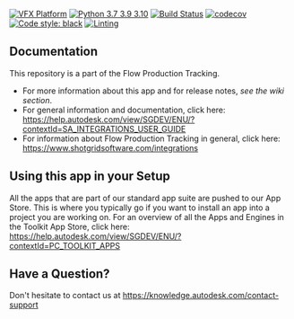 [![VFX Platform](https://img.shields.io/badge/vfxplatform-2023%202022%202021%202020-blue.svg)](http://www.vfxplatform.com/)
[![Python 3.7 3.9 3.10](https://img.shields.io/badge/python-3.7%20%7C%203.9%20%7C%203.10-blue.svg)](https://www.python.org/)
[![Build Status](https://dev.azure.com/shotgun-ecosystem/Toolkit/_apis/build/status/Apps/tk-multi-launchapp?branchName=master)](https://dev.azure.com/shotgun-ecosystem/Toolkit/_build/latest?definitionId=43&branchName=master)
[![codecov](https://codecov.io/gh/shotgunsoftware/tk-multi-launchapp/branch/master/graph/badge.svg)](https://codecov.io/gh/shotgunsoftware/tk-multi-launchapp)
[![Code style: black](https://img.shields.io/badge/code%20style-black-000000.svg)](https://github.com/psf/black)
[![Linting](https://img.shields.io/badge/PEP8%20by-Hound%20CI-a873d1.svg)](https://houndci.com)

## Documentation
This repository is a part of the Flow Production Tracking.

- For more information about this app and for release notes, *see the wiki section*.
- For general information and documentation, click here: https://help.autodesk.com/view/SGDEV/ENU/?contextId=SA_INTEGRATIONS_USER_GUIDE
- For information about Flow Production Tracking in general, click here: https://www.shotgridsoftware.com/integrations

## Using this app in your Setup
All the apps that are part of our standard app suite are pushed to our App Store.
This is where you typically go if you want to install an app into a project you are
working on. For an overview of all the Apps and Engines in the Toolkit App Store,
click here: https://help.autodesk.com/view/SGDEV/ENU/?contextId=PC_TOOLKIT_APPS

## Have a Question?
Don't hesitate to contact us at https://knowledge.autodesk.com/contact-support
